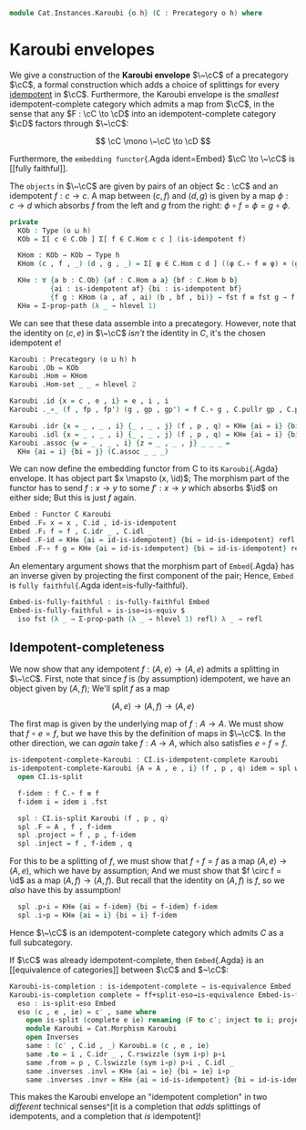 <!--
```agda
open import Cat.Functor.Equivalence
open import Cat.Functor.Properties
open import Cat.Morphism
open import Cat.Prelude

import Cat.Diagram.Idempotent as CI
```
-->

```agda
module Cat.Instances.Karoubi {o h} (C : Precategory o h) where
```

<!--
```agda
open CI C
import Cat.Reasoning C as C
open C.HLevel-instance
open Precategory
open Functor
```
-->

# Karoubi envelopes

We give a construction of the **Karoubi envelope** $\~\cC$ of a
precategory $\cC$, a formal construction which adds a choice of
splittings for every [idempotent] in $\cC$. Furthermore, the Karoubi
envelope is the _smallest_ idempotent-complete category which admits a
map from $\cC$, in the sense that any $F : \cC \to \cD$ into an
idempotent-complete category $\cD$ factors through $\~\cC$:

$$
\cC \mono \~\cC \to \cD
$$

Furthermore, the `embedding functor`{.Agda ident=Embed} $\cC \to
\~\cC$ is [[fully faithful]].

[idempotent]: Cat.Diagram.Idempotent.html

The `objects` in $\~\cC$ are given by pairs of an object $c : \cC$
and an idempotent $f : c \to c$. A map between $(c,f)$ and $(d,g)$ is
given by a map $\phi : c \to d$ which absorbs $f$ from the left and $g$
from the right: $\phi \circ f = \phi = g \circ \phi$.

```agda
private
  KOb : Type (o ⊔ h)
  KOb = Σ[ c ∈ C.Ob ] Σ[ f ∈ C.Hom c c ] (is-idempotent f)

  KHom : KOb → KOb → Type h
  KHom (c , f , _) (d , g , _) = Σ[ φ ∈ C.Hom c d ] ((φ C.∘ f ≡ φ) × (g C.∘ φ ≡ φ))

  KH≡ : ∀ {a b : C.Ob} {af : C.Hom a a} {bf : C.Hom b b}
          {ai : is-idempotent af} {bi : is-idempotent bf}
          {f g : KHom (a , af , ai) (b , bf , bi)} → fst f ≡ fst g → f ≡ g
  KH≡ = Σ-prop-path (λ _ → hlevel 1)
```

We can see that these data assemble into a precategory. However, note
that the identity on $(c,e)$ in $\~\cC$ _isn't_ the identity in $C$,
it's the chosen idempotent $e$!

```agda
Karoubi : Precategory (o ⊔ h) h
Karoubi .Ob = KOb
Karoubi .Hom = KHom
Karoubi .Hom-set _ _ = hlevel 2

Karoubi .id {x = c , e , i} = e , i , i
Karoubi ._∘_ (f , fp , fp') (g , gp , gp') = f C.∘ g , C.pullr gp , C.pulll fp'

Karoubi .idr {x = _ , _ , i} {_ , _ , j} (f , p , q) = KH≡ {ai = i} {bi = j} p
Karoubi .idl {x = _ , _ , i} {_ , _ , j} (f , p , q) = KH≡ {ai = i} {bi = j} q
Karoubi .assoc {w = _ , _ , i} {z = _ , _ , j} _ _ _ =
  KH≡ {ai = i} {bi = j} (C.assoc _ _ _)
```

We can now define the embedding functor from C to its `Karoubi`{.Agda}
envelope. It has object part $x \mapsto (x, \id)$; The morphism
part of the functor has to send $f : x \to y$ to some $f' : x \to y$
which absorbs $\id$ on either side; But this is just $f$ again.

```agda
Embed : Functor C Karoubi
Embed .F₀ x = x , C.id , id-is-idempotent
Embed .F₁ f = f , C.idr _ , C.idl _
Embed .F-id = KH≡ {ai = id-is-idempotent} {bi = id-is-idempotent} refl
Embed .F-∘ f g = KH≡ {ai = id-is-idempotent} {bi = id-is-idempotent} refl
```

An elementary argument shows that the morphism part of `Embed`{.Agda}
has an inverse given by projecting the first component of the pair;
Hence, `Embed` is `fully faithful`{.Agda ident=is-fully-faithful}.

```agda
Embed-is-fully-faithful : is-fully-faithful Embed
Embed-is-fully-faithful = is-iso→is-equiv $
  iso fst (λ _ → Σ-prop-path (λ _ → hlevel 1) refl) λ _ → refl
```

## Idempotent-completeness

We now show that any idempotent $f : (A, e) \to (A, e)$ admits a
splitting in $\~\cC$. First, note that since $f$ is (by assumption)
idempotent, we have an object given by $(A, f)$; We'll split $f$ as a
map

$$
(A, e) \to (A, f) \to (A, e)
$$

The first map is given by the underlying map of $f : A \to A$. We must
show that $f \circ e = f$, but we have this by the definition of maps in
$\~\cC$. In the other direction, we can _again_ take $f : A \to A$,
which also satisfies $e \circ f = f$.

```agda
is-idempotent-complete-Karoubi : CI.is-idempotent-complete Karoubi
is-idempotent-complete-Karoubi {A = A , e , i} (f , p , q) idem = spl where
  open CI.is-split

  f-idem : f C.∘ f ≡ f
  f-idem i = idem i .fst

  spl : CI.is-split Karoubi (f , p , q)
  spl .F = A , f , f-idem
  spl .project = f , p , f-idem
  spl .inject = f , f-idem , q
```

For this to be a splitting of $f$, we must show that $f \circ f = f$ as
a map $(A, e) \to (A, e)$, which we have by assumption; And we must show
that $f \circ f = \id$ as a map $(A, f) \to (A, f)$. But recall
that the identity on $(A, f)$ is $f$, so we _also_ have this by
assumption!

```agda
  spl .p∘i = KH≡ {ai = f-idem} {bi = f-idem} f-idem
  spl .i∘p = KH≡ {ai = i} {bi = i} f-idem
```

Hence $\~\cC$ is an idempotent-complete category which admits $C$ as
a full subcategory.

If $\cC$ was already idempotent-complete, then `Embed`{.Agda} is an
[[equivalence of categories]] between $\cC$ and $~\cC$:

```agda
Karoubi-is-completion : is-idempotent-complete → is-equivalence Embed
Karoubi-is-completion complete = ff+split-eso→is-equivalence Embed-is-fully-faithful eso where
  eso : is-split-eso Embed
  eso (c , e , ie) = c′ , same where
    open is-split (complete e ie) renaming (F to c′; inject to i; project to p)
    module Karoubi = Cat.Morphism Karoubi
    open Inverses
    same : (c′ , C.id , _) Karoubi.≅ (c , e , ie)
    same .to = i , C.idr _ , C.rswizzle (sym i∘p) p∘i
    same .from = p , C.lswizzle (sym i∘p) p∘i , C.idl _
    same .inverses .invl = KH≡ {ai = ie} {bi = ie} i∘p
    same .inverses .invr = KH≡ {ai = id-is-idempotent} {bi = id-is-idempotent} p∘i
```

This makes the Karoubi envelope an "idempotent completion" in two *different* technical
senses^[it is a completion that *adds* splittings of idempotents, and a completion that *is* idempotent]!
